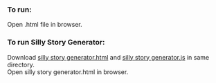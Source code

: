 ### To run:  
Open .html file in browser.  

### To run Silly Story Generator:
Download [silly story generator.html](https://github.com/VictoriaShyika/HTML_CSS_JS_Learning/blob/main/JS%20exercises/silly%20story%20generator.html) and [silly story generator.js](https://github.com/VictoriaShyika/HTML_CSS_JS_Learning/blob/main/JS%20exercises/silly%20story%20generator.js) in same directory.  
Open silly story generator.html in browser.
  
